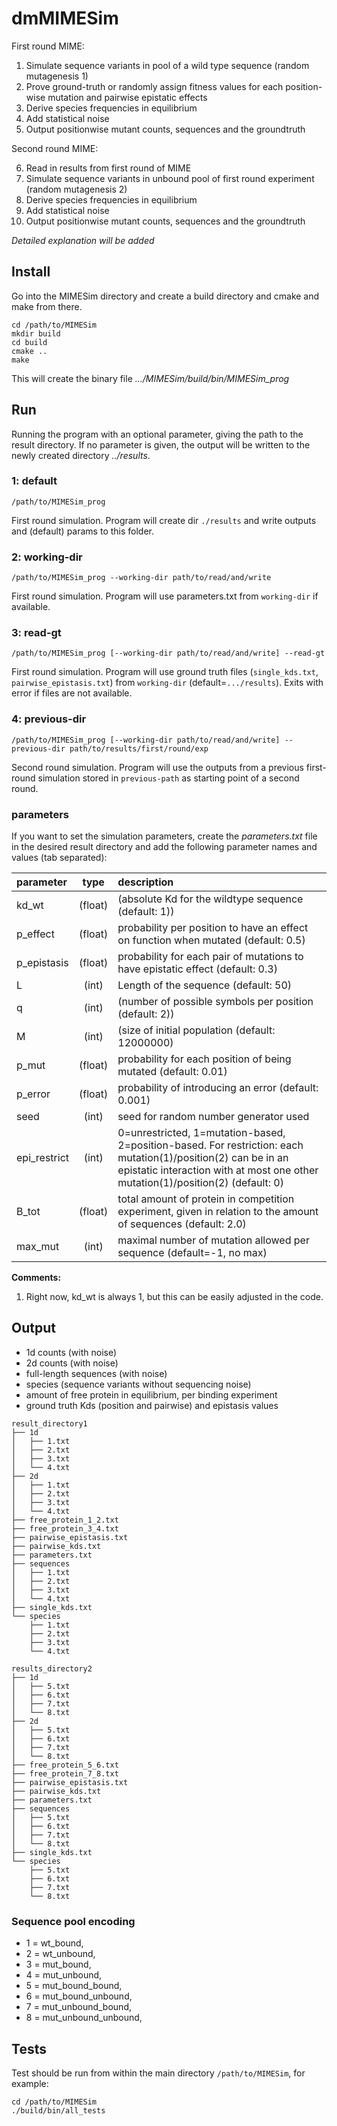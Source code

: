 # dmMIMESim

First round MIME:
1. Simulate sequence variants in pool of a wild type sequence (random mutagenesis 1)
2. Prove ground-truth or randomly assign fitness values for each position-wise mutation and pairwise epistatic effects
3. Derive species frequencies in equilibrium
4. Add statistical noise
5. Output positionwise mutant counts, sequences and the groundtruth

Second round MIME:

6. Read in results from first round of MIME
7. Simulate sequence variants in unbound pool of first round experiment (random mutagenesis 2)
8. Derive species frequencies in equilibrium
9. Add statistical noise
10. Output positionwise mutant counts, sequences and the groundtruth

*Detailed explanation will be added*

## Install

Go into the MIMESim directory and create a build directory and cmake and make from there.

```
cd /path/to/MIMESim
mkdir build
cd build
cmake ..
make
```
This will create the binary file *.../MIMESim/build/bin/MIMESim_prog*

## Run



Running the program with an optional parameter, giving the path to the result directory. 
If no parameter is given, the output will be written to the newly created directory *../results*.

### 1: default
```
/path/to/MIMESim_prog
```
First round simulation. Program will create dir `./results` and write outputs and (default) params to this folder.

### 2: working-dir

```
/path/to/MIMESim_prog --working-dir path/to/read/and/write
```
First round simulation. Program will use parameters.txt from `working-dir` if available.

### 3: read-gt
```
/path/to/MIMESim_prog [--working-dir path/to/read/and/write] --read-gt
```
First round simulation. Program will use ground truth files (`single_kds.txt`, `pairwise_epistasis.txt`) from `working-dir` (default=`.../results`). Exits with error if files are not available.

### 4: previous-dir
```
/path/to/MIMESim_prog [--working-dir path/to/read/and/write] --previous-dir path/to/results/first/round/exp 
```
Second round simulation. Program will use the outputs from a previous first-round simulation stored in `previous-path` as starting point of a second round.  

### parameters
If you want to set the simulation parameters, create the *parameters.txt* file in the desired result directory and add the following parameter names and values (tab separated):

| parameter          | type          | description  |
| :-------------     |:-------------:| :------------|
| kd_wt              | (float)       |   (absolute Kd for the wildtype sequence (default: 1))|
| p_effect           | (float)       |   probability per position to have an effect on function when mutated (default: 0.5) |
| p_epistasis        | (float)       |   probability for each pair of mutations to have epistatic effect (default: 0.3) |
| L                  | (int)         |   Length of the sequence (default: 50) |
| q                  | (int)         |   (number of possible symbols per position (default: 2))  |
| M                  | (int)         |   (size of initial population (default: 12000000)  |
| p_mut              | (float)       |   probability for each position of being mutated (default: 0.01) |
| p_error            | (float)       |   probability of introducing an error (default: 0.001) |
| seed               | (int)         |   seed for random number generator used |
| epi_restrict       | (int)         |   0=unrestricted, 1=mutation-based, 2=position-based. For restriction: each mutation(1)/position(2) can be in an epistatic interaction with at most one other mutation(1)/position(2) (default: 0) |
| B_tot              | (float)       |   total amount of protein in competition experiment, given in relation to the amount of sequences (default: 2.0) |
| max_mut            | (int)         |   maximal number of mutation allowed per sequence (default=-1, no max) |

**Comments:**
1. Right now, kd_wt is always 1, but this can be easily adjusted in the code.


## Output

* 1d counts (with noise)
* 2d counts (with noise)
* full-length sequences (with noise)
* species (sequence variants without sequencing noise)
* amount of free protein in equilibrium, per binding experiment
* ground truth Kds (position and pairwise) and epistasis values

```
result_directory1
├── 1d
│   ├── 1.txt
│   ├── 2.txt
│   ├── 3.txt
│   └── 4.txt
├── 2d
│   ├── 1.txt
│   ├── 2.txt
│   ├── 3.txt
│   └── 4.txt
├── free_protein_1_2.txt
├── free_protein_3_4.txt
├── pairwise_epistasis.txt
├── pairwise_kds.txt
├── parameters.txt
├── sequences
│   ├── 1.txt
│   ├── 2.txt
│   ├── 3.txt
│   └── 4.txt
├── single_kds.txt
└── species
    ├── 1.txt
    ├── 2.txt
    ├── 3.txt
    └── 4.txt
```

```
results_directory2
├── 1d
│   ├── 5.txt
│   ├── 6.txt
│   ├── 7.txt
│   └── 8.txt
├── 2d
│   ├── 5.txt
│   ├── 6.txt
│   ├── 7.txt
│   └── 8.txt
├── free_protein_5_6.txt
├── free_protein_7_8.txt
├── pairwise_epistasis.txt
├── pairwise_kds.txt
├── parameters.txt
├── sequences
│   ├── 5.txt
│   ├── 6.txt
│   ├── 7.txt
│   └── 8.txt
├── single_kds.txt
└── species
    ├── 5.txt
    ├── 6.txt
    ├── 7.txt
    └── 8.txt
```
### Sequence pool encoding
* 1 = wt_bound,
* 2 = wt_unbound,
* 3 = mut_bound,
* 4 = mut_unbound,
* 5 = mut_bound_bound,
* 6 = mut_bound_unbound,
* 7 = mut_unbound_bound,
* 8 = mut_unbound_unbound,

## Tests

Test should be run from within the main directory `/path/to/MIMESim`, for example:

```
cd /path/to/MIMESim
./build/bin/all_tests
```